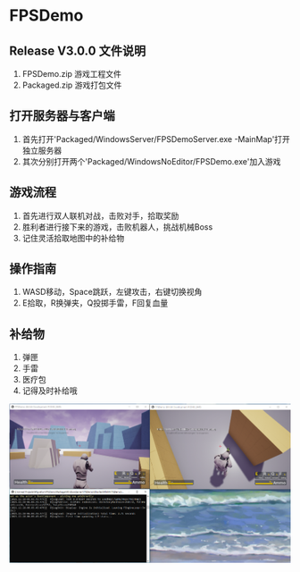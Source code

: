 # FPSDemo
## Release V3.0.0 文件说明
1. FPSDemo.zip 游戏工程文件
2. Packaged.zip 游戏打包文件
## 打开服务器与客户端
1. 首先打开'Packaged/WindowsServer/FPSDemoServer.exe -MainMap'打开独立服务器
2. 其次分别打开两个'Packaged/WindowsNoEditor/FPSDemo.exe'加入游戏
## 游戏流程
1. 首先进行双人联机对战，击败对手，拾取奖励
2. 胜利者进行接下来的游戏，击败机器人，挑战机械Boss
3. 记住灵活拾取地图中的补给物
## 操作指南
1. WASD移动，Space跳跃，左键攻击，右键切换视角
2. E拾取，R换弹夹，Q投掷手雷，F回复血量
## 补给物
1. 弹匣
2. 手雷
3. 医疗包
4. 记得及时补给哦

![img](doc/img.png)